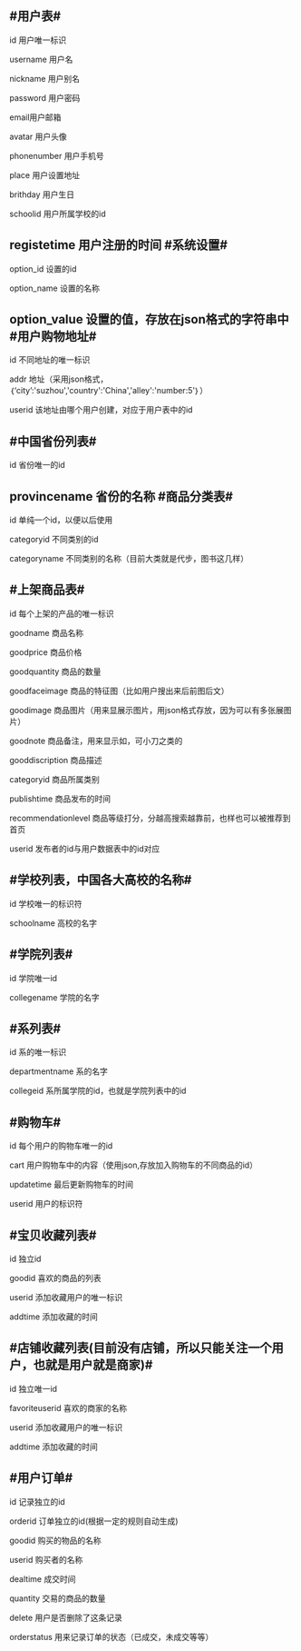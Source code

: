 #用户表#
---
id 用户唯一标识

username 用户名

nickname 用户别名

password 用户密码

email用户邮箱

avatar 用户头像

phonenumber 用户手机号

place 用户设置地址

brithday 用户生日

schoolid 用户所属学校的id

registetime 用户注册的时间
#系统设置#
---
option_id 设置的id

option_name 设置的名称

option_value 设置的值，存放在json格式的字符串中
#用户购物地址#
---
id 不同地址的唯一标识

addr 地址（采用json格式，｛‘city’:'suzhou','country':'China','alley':'number:5'｝）

userid 该地址由哪个用户创建，对应于用户表中的id

#中国省份列表#
---
id 省份唯一的id

provincename 省份的名称
#商品分类表#
---
id 单纯一个id，以便以后使用

categoryid 不同类别的id

categoryname 不同类别的名称（目前大类就是代步，图书这几样）

#上架商品表#
---
id 每个上架的产品的唯一标识

goodname 商品名称

goodprice 商品价格

goodquantity 商品的数量

goodfaceimage 商品的特征图（比如用户搜出来后前图后文）

goodimage 商品图片（用来显展示图片，用json格式存放，因为可以有多张展图片）

goodnote 商品备注，用来显示如，可小刀之类的

gooddiscription 商品描述

categoryid 商品所属类别

publishtime 商品发布的时间

recommendationlevel 商品等级打分，分越高搜索越靠前，也样也可以被推荐到首页

userid 发布者的id与用户数据表中的id对应

#学校列表，中国各大高校的名称#
---
id 学校唯一的标识符

schoolname 高校的名字

#学院列表#
---
id 学院唯一id

collegename 学院的名字

#系列表#
---
id 系的唯一标识

departmentname 系的名字

collegeid 系所属学院的id，也就是学院列表中的id

#购物车#
---
id 每个用户的购物车唯一的id

cart 用户购物车中的内容（使用json,存放加入购物车的不同商品的id）

updatetime 最后更新购物车的时间

userid 用户的标识符

#宝贝收藏列表#
---
id 独立id

goodid 喜欢的商品的列表

userid 添加收藏用户的唯一标识

addtime 添加收藏的时间

#店铺收藏列表(目前没有店铺，所以只能关注一个用户，也就是用户就是商家)#
---
id 独立唯一id

favoriteuserid 喜欢的商家的名称

userid 添加收藏用户的唯一标识

addtime 添加收藏的时间

#用户订单#
---
id 记录独立的id

orderid 订单独立的id(根据一定的规则自动生成)

goodid 购买的物品的名称

userid 购买者的名称

dealtime  成交时间

quantity  交易的商品的数量

delete 用户是否删除了这条记录

orderstatus 用来记录订单的状态（已成交，未成交等等）


